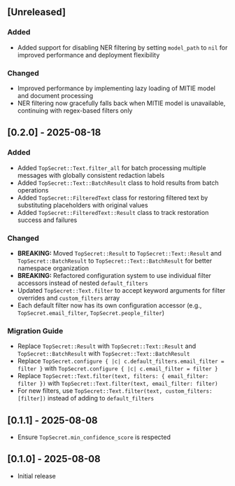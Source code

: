 ## [Unreleased]

### Added

-   Added support for disabling NER filtering by setting `model_path` to `nil` for improved performance and deployment flexibility

### Changed

-   Improved performance by implementing lazy loading of MITIE model and document processing
-   NER filtering now gracefully falls back when MITIE model is unavailable, continuing with regex-based filters only

## [0.2.0] - 2025-08-18

### Added

-   Added `TopSecret::Text.filter_all` for batch processing multiple messages with globally consistent redaction labels
-   Added `TopSecret::Text::BatchResult` class to hold results from batch operations
-   Added `TopSecret::FilteredText` class for restoring filtered text by substituting placeholders with original values
-   Added `TopSecret::FilteredText::Result` class to track restoration success and failures

### Changed

-   **BREAKING:** Moved `TopSecret::Result` to `TopSecret::Text::Result` and `TopSecret::BatchResult` to `TopSecret::Text::BatchResult` for better namespace organization
-   **BREAKING:** Refactored configuration system to use individual filter accessors instead of nested `default_filters`
-   Updated `TopSecret::Text.filter` to accept keyword arguments for filter overrides and `custom_filters` array
-   Each default filter now has its own configuration accessor (e.g., `TopSecret.email_filter`, `TopSecret.people_filter`)

### Migration Guide

-   Replace `TopSecret::Result` with `TopSecret::Text::Result` and `TopSecret::BatchResult` with `TopSecret::Text::BatchResult`
-   Replace `TopSecret.configure { |c| c.default_filters.email_filter = filter }` with `TopSecret.configure { |c| c.email_filter = filter }`
-   Replace `TopSecret::Text.filter(text, filters: { email_filter: filter })` with `TopSecret::Text.filter(text, email_filter: filter)`
-   For new filters, use `TopSecret::Text.filter(text, custom_filters: [filter])` instead of adding to `default_filters`

## [0.1.1] - 2025-08-08

-   Ensure `TopSecret.min_confidence_score` is respected

## [0.1.0] - 2025-08-08

-   Initial release
